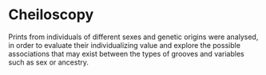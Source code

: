 # Cheiloscopy
Prints from individuals of different sexes and genetic origins were analysed, in order to evaluate their individualizing value and explore the possible associations that may exist between the types of grooves and variables such as sex or ancestry.
